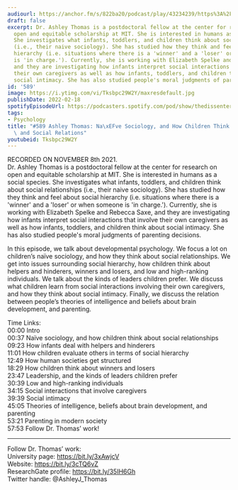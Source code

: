 ```yaml
---
audiourl: https://anchor.fm/s/822ba20/podcast/play/43234239/https%3A%2F%2Fd3ctxlq1ktw2nl.cloudfront.net%2Fstaging%2F2021-10-12%2Fc8c73c0a-0659-6342-6fc0-c8eadb0076f8.m4a
draft: false
excerpt: Dr. Ashley Thomas is a postdoctoral fellow at the center for research on
  open and equitable scholarship at MIT. She is interested in humans as a social species.
  She investigates what infants, toddlers, and children think about social relationships
  (i.e., their naive sociology). She has studied how they think and feel about social
  hierarchy (i.e. situations where there is a 'winner' and a 'loser' or when someone
  is 'in charge.'). Currently, she is working with Elizabeth Spelke and Rebecca Saxe,
  and they are investigating how infants interpret social interactions that involve
  their own caregivers as well as how infants, toddlers, and children think about
  social intimacy. She has also studied people's moral judgments of parenting decisions.
id: '589'
image: https://i.ytimg.com/vi/Tksbpc29W2Y/maxresdefault.jpg
publishDate: 2022-02-18
spotifyEpisodeUrl: https://podcasters.spotify.com/pod/show/thedissenter/episodes/589-Ashley-Thomas-Nave-Sociology--and-How-Children-Think-About-Hierarchies-and-Social-Relations-e1a5tfv
tags:
- Psychology
title: "#589 Ashley Thomas: Na\xEFve Sociology, and How Children Think About Hierarchies\
  \ and Social Relations"
youtubeid: Tksbpc29W2Y
---
```

<div class="timelinks">

RECORDED ON NOVEMBER 8th 2021.  
Dr. Ashley Thomas is a postdoctoral fellow at the center for research on open and equitable scholarship at MIT. She is interested in humans as a social species. She investigates what infants, toddlers, and children think about social relationships (i.e., their naive sociology). She has studied how they think and feel about social hierarchy (i.e. situations where there is a 'winner' and a 'loser' or when someone is 'in charge.'). Currently, she is working with Elizabeth Spelke and Rebecca Saxe, and they are investigating how infants interpret social interactions that involve their own caregivers as well as how infants, toddlers, and children think about social intimacy. She has also studied people's moral judgments of parenting decisions.

In this episode, we talk about developmental psychology. We focus a lot on children’s naïve sociology, and how they think about social relationships. We get into issues surrounding social hierarchy, how children think about helpers and hinderers, winners and losers, and low and high-ranking individuals. We talk about the kinds of leaders children prefer. We discuss what children learn from social interactions involving their own caregivers, and how they think about social intimacy. Finally, we discuss the relation between people’s theories of intelligence and beliefs about brain development, and parenting.

Time Links:  
<time>00:00</time> Intro  
<time>00:37</time> Naïve sociology, and how children think about social relationships  
<time>09:23</time> How infants deal with helpers and hinderers  
<time>11:01</time> How children evaluate others in terms of social hierarchy  
<time>12:49</time> How human societies get structured  
<time>18:29</time> How children think about winners and losers  
<time>23:47</time> Leadership, and the kinds of leaders children prefer  
<time>30:39</time> Low and high-ranking individuals  
<time>34:15</time> Social interactions that involve caregivers  
<time>39:39</time> Social intimacy  
<time>45:05</time> Theories of intelligence, beliefs about brain development, and parenting  
<time>53:21</time> Parenting in modern society  
<time>57:53</time> Follow Dr. Thomas’ work!

---

Follow Dr. Thomas’ work:  
University page: https://bit.ly/3xAwjcV  
Website: https://bit.ly/3cTQ6vZ  
ResearchGate profile: https://bit.ly/35IH6Gh  
Twitter handle: @AshleyJ_Thomas
</div>

